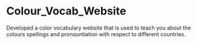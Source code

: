 # Colour_Vocab_Website

Developed a color vocabulary website that is used to teach you about the colours spellings and pronountiation with respect to different countries.
